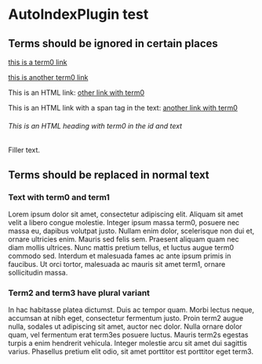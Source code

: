 # AutoIndexPlugin test

## Terms should be ignored in certain places

[this is a term0 link](http://google.com)

[this is another term0 link](http://www.term0.com)

This is an HTML link: 
<a href="http://dapibus.com" class="a-class">other link with term0</a>

This is an HTML link with a span tag in the text: 
<a href="http://dapibus.com" class="a-class">another <span>link</span> with term0</a>
 
###### This is an HTML heading with term0 in the id and text

Filler text.

## Terms should be replaced in normal text

### Text with term0 and term1

Lorem ipsum dolor sit amet, consectetur adipiscing elit. Aliquam sit amet velit a libero congue molestie. Integer ipsum massa term0, posuere nec massa eu, dapibus volutpat justo. Nullam enim dolor, scelerisque non dui et, ornare ultricies enim. Mauris sed felis sem. Praesent aliquam quam nec diam mollis ultrices. Nunc mattis pretium tellus, et luctus augue term0 commodo sed. Interdum et malesuada fames ac ante ipsum primis in faucibus. Ut orci tortor, malesuada ac mauris sit amet term1, ornare sollicitudin massa.

### Term2 and term3 have plural variant

In hac habitasse platea dictumst. Duis ac tempor quam. Morbi lectus neque, accumsan at nibh eget, consectetur fermentum justo. Proin term2 augue nulla, sodales ut adipiscing sit amet, auctor nec dolor. Nulla ornare dolor quam, vel fermentum erat term3es posuere luctus. Mauris term2s egestas turpis a enim hendrerit vehicula. Integer molestie arcu sit amet dui sagittis varius. Phasellus pretium elit odio, sit amet porttitor est porttitor eget term3.

